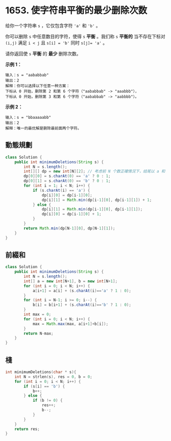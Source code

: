 # 1653. 使字符串平衡的最少删除次数

给你一个字符串 `s` ，它仅包含字符 `'a'` 和 `'b'` 。

你可以删除 `s` 中任意数目的字符，使得 `s` **平衡** 。我们称 `s` **平衡的** 当不存在下标对 `(i,j)` 满足 `i < j` 且 `s[i] = 'b'` 同时 `s[j]= 'a'` 。

请你返回使 `s` **平衡** 的 **最少** 删除次数。

 

**示例 1：**

```
输入：s = "aababbab"
输出：2
解释：你可以选择以下任意一种方案：
下标从 0 开始，删除第 2 和第 6 个字符（"aababbab" -> "aaabbb"），
下标从 0 开始，删除第 3 和第 6 个字符（"aababbab" -> "aabbbb"）。
```

**示例 2：**

```
输入：s = "bbaaaaabb"
输出：2
解释：唯一的最优解是删除最前面两个字符。
```



## 動態規劃

```java
class Solution {
    public int minimumDeletions(String s) {
        int N = s.length();
        int[][] dp = new int[N][2]; // 考虑前 N 个数正確情況下，结尾以 a 和 b 的最小修改次数
        dp[0][0] = s.charAt(0) == 'a' ? 0 : 1;
        dp[0][1] = s.charAt(0) == 'b' ? 0 : 1;
        for (int i = 1; i < N; i++) {
            if (s.charAt(i) == 'a') {
                dp[i][0] = dp[i-1][0];
                dp[i][1] = Math.min(dp[i-1][0], dp[i-1][1]) + 1;
            } else {
                dp[i][1] = Math.min(dp[i-1][0], dp[i-1][1]);
                dp[i][0] = dp[i-1][0] + 1;
            }
        }
        return Math.min(dp[N-1][0], dp[N-1][1]);
    }
}
```

## 前綴和

```java
class Solution {
    public int minimumDeletions(String s) {
        int N = s.length();
        int[] a = new int[N+1], b = new int[N+1];
        for (int i = 0; i < N; i++) {
            a[i+1] = a[i] + (s.charAt(i)=='a' ? 1 : 0);
        }
        for (int i = N-1; i >= 0; i--) {
            b[i] = b[i+1] + (s.charAt(i)=='b' ? 1 : 0);
        }
        int max = 0;
        for (int i = 0; i < N; i++) {
            max = Math.max(max, a[i+1]+b[i]);
        }
        return N-max;
    }
}
```

##  棧

```c
int minimumDeletions(char * s){
    int N = strlen(s), res = 0, b = 0;
    for (int i = 0; i < N; i++) {
        if (s[i] == 'b') {
            b++;
        } else {
            if (b != 0) {
                res++;
                b--;
            }
        }
    }
    return res;
}
```

